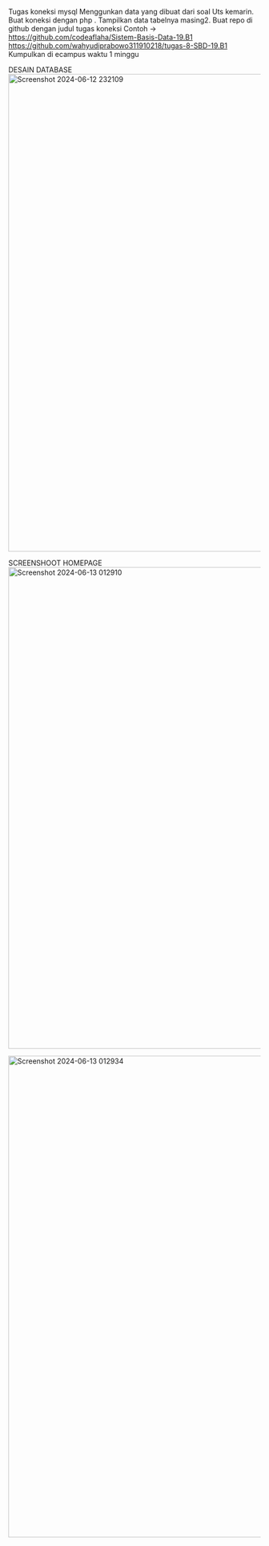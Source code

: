 Tugas koneksi mysql
Menggunkan data yang dibuat dari soal Uts kemarin.
Buat koneksi dengan php .
Tampilkan data tabelnya masing2.
Buat repo di github dengan judul tugas koneksi
Contoh -> https://github.com/codeaflaha/Sistem-Basis-Data-19.B1
https://github.com/wahyudiprabowo311910218/tugas-8-SBD-19.B1
Kumpulkan di ecampus waktu 1 minggu

DESAIN DATABASE
<img width="952" alt="Screenshot 2024-06-12 232109" src="https://github.com/andrianlusmana/Sistem-Basis-Data-19.B1/assets/172469165/52c01c44-3135-40d7-83ff-2f09e86cbfd8">

SCREENSHOOT HOMEPAGE
<img width="960" alt="Screenshot 2024-06-13 012910" src="https://github.com/andrianlusmana/Sistem-Basis-Data-19.B1/assets/172469165/f48a2dd1-d528-4d3e-b445-b66c2cb434f8">

<img width="960" alt="Screenshot 2024-06-13 012934" src="https://github.com/andrianlusmana/Sistem-Basis-Data-19.B1/assets/172469165/a937be29-61b3-4b27-8b17-165ab27faf3e">
